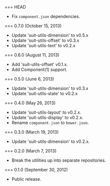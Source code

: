 === HEAD

* Fix `component.json` dependencies.

=== 0.7.0 (October 15, 2013)

* Update 'suit-utils-dimension' to v0.5.x
* Update 'suit-utils-offset' to v0.3.x
* Update 'suit-utils-text' to v0.2.x

=== 0.6.0 (August 11, 2013)

* Add 'suit-utils-offset' v0.1.x.
* Add Component(1) support.

=== 0.5.0 (June 6, 2013)

* Update 'suit-utils-dimension' to v0.3.x
* Update 'suit-utils-state' to v0.2.x

=== 0.4.0 (May 26, 2013)

* Update 'suit-utils-layout' to v0.2.x.
* Update 'suit-utils-display' to v0.2.x.
* Rename `component.json` to `bower.json`.

=== 0.3.0 (March 19, 2013)

* Update 'suit-utils-dimension' to v0.2.x.

=== 0.2.0 (March 7, 2013)

* Break the utilities up into separate repositories.

=== 0.1.0 (September 30, 2012)

* Public release.
